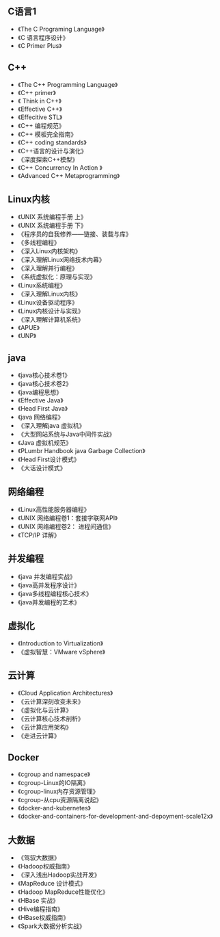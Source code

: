 
## C语言1
* 《The C Programing Language》
* 《C 语言程序设计》
* 《C Primer Plus》
## C++
* 《The C++ Programming Language》
* 《C++ primer》
* 《 Think in C++》
* 《Effective C++》
* 《Effecitive STL》
* 《C++ 编程规范》
* 《C++ 模板完全指南》
* 《C++ coding standards》
* 《C++语言的设计与演化》
* 《深度探索C++模型》
* 《C++ Concurrency In Action 》
* 《Advanced C++ Metaprogramming》
## Linux内核
* 《UNIX 系统编程手册 上》
* 《UNIX 系统编程手册  下》
* 《程序员的自我修养——链接、装载与库》
* 《多线程编程》
* 《深入Linux内核架构》
* 《深入理解Linux网络技术内幕》
* 《深入理解并行编程》
* 《系统虚拟化：原理与实现》
* 《Linux系统编程》
* 《深入理解Linux内核》
* 《Linux设备驱动程序》
* 《Linux内核设计与实现》
* 《深入理解计算机系统》
* 《APUE》
* 《UNP》
## java 
* 《java核心技术卷1》
* 《java核心技术卷2》
* 《java编程思想》
* 《Effective Java》
* 《Head First Java》
* 《java 网络编程》
* 《深入理解java 虚拟机》
* 《大型网站系统与Java中间件实战》
* 《Java 虚拟机规范》
* 《PLumbr Handbook java Garbage Collection》
* 《Head First设计模式》
* 《大话设计模式》
## 网络编程
* 《Linux高性能服务器编程》
* 《UNIX 网络编程卷1：套接字联网API》
* 《UNIX 网络编程卷2： 进程间通信》
* 《TCP/IP 详解》
## 并发编程
* 《java 并发编程实战》
* 《java高并发程序设计》
* 《java多线程编程核心技术》
* 《java并发编程的艺术》
## 虚拟化
* 《Introduction to Virtualization》
* 《虚拟智慧：VMware vSphere》
## 云计算
* 《Cloud Application Architectures》
* 《云计算深刻改变未来》
* 《虚拟化与云计算》
* 《云计算核心技术剖析》
* 《云计算应用架构》
* 《走进云计算》
## Docker
* 《cgroup and namespace》
* 《cgroup-Linux的IO隔离》
* 《cgroup-linux内存资源管理》
* 《cgroup-从cpu资源隔离说起》
* 《docker-and-kubernetes》
* 《docker-and-containers-for-development-and-depoyment-scale12x》
## 大数据
* 《驾驭大数据》
* 《Hadoop权威指南》
* 《深入浅出Hadoop实战开发》
* 《MapReduce 设计模式》
* 《Hadoop MapReduce性能优化》
* 《HBase 实战》
* 《Hive编程指南》
* 《HBase权威指南》
* 《Spark大数据分析实战》


